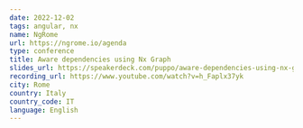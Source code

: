 ```yaml
---
date: 2022-12-02
tags: angular, nx
name: NgRome
url: https://ngrome.io/agenda
type: conference
title: Aware dependencies using Nx Graph
slides_url: https://speakerdeck.com/puppo/aware-dependencies-using-nx-graph
recording_url: https://www.youtube.com/watch?v=h_Faplx37yk
city: Rome
country: Italy
country_code: IT
language: English
---
```


